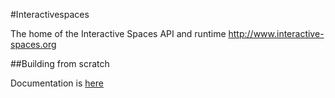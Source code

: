 #Interactivespaces

The home of the Interactive Spaces API and runtime 
http://www.interactive-spaces.org

##Building from scratch

Documentation is [here](http://github.com/interactivespaces/interactivespaces/README.md)
